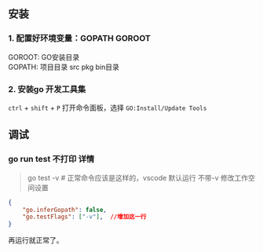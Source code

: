 ## 安装
### 1. 配置好环境变量：GOPATH GOROOT
GOROOT: GO安装目录  
GOPATH: 项目目录 src pkg bin目录
### 2. 安装go 开发工具集
`ctrl` + `shift` + `P` 打开命令面板，选择 `GO:Install/Update Tools`

## 调试
### go run test 不打印 详情
> go test -v # 正常命令应该是这样的，vscode 默认运行 不带-v
修改工作空间设置
```json
{
    "go.inferGopath": false,
    "go.testFlags": ["-v"],  //增加这一行
}
```
再运行就正常了。

